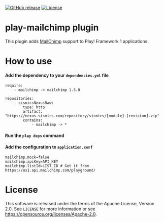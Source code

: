 [![GitHub release](https://img.shields.io/github/release/sismics/play-mailchimp.svg?style=flat-square)](https://github.com/sismics/play-mailchimp/releases/latest)
[![License](https://img.shields.io/badge/License-Apache%202.0-blue.svg)](https://opensource.org/licenses/Apache-2.0)

# play-mailchimp plugin

This plugin adds [MailChimp](https://www.mailchimp.com/) support to Play! Framework 1 applications.

# How to use

####  Add the dependency to your `dependencies.yml` file

```
require:
    - mailchimp -> mailchimp 1.5.0

repositories:
    - sismicsNexusRaw:
        type: http
        artifact: "https://nexus.sismics.com/repository/sismics/[module]-[revision].zip"
        contains:
            - mailchimp -> *

```
####  Run the `play deps` command

####  Add the configuration to `application.conf`

```
mailchimp.mock=false
mailchimp.apiKey=API_KEY
mailchimp.listId=LIST_ID # Get it from https://us1.api.mailchimp.com/playground/
```

# License

This software is released under the terms of the Apache License, Version 2.0. See `LICENSE` for more
information or see <https://opensource.org/licenses/Apache-2.0>.
